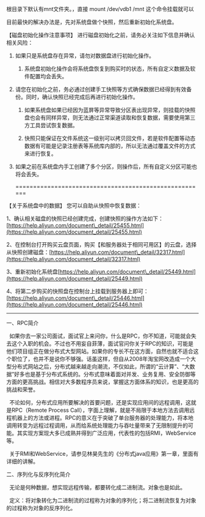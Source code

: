 根目录下默认有mnt文件夹。，直接 mount /dev/vdb1 /mnt 这个命令挂载就可以

目前最快的解决办法是，先对系统盘做个快照，然后重新初始化系统盘。

【磁盘初始化操作注意事项】 进行磁盘初始化之前，请务必关注如下信息并确认相关风险：

1. 如果只是系统盘存在异常，请勿对数据盘进行初始化操作。

   1. 系统盘初始化操作会将系统盘恢复到购买时的状态，所有自定义数据及软件配置均会丢失。 

2. 请您在初始化之前，务必通过创建手工快照等方式确保数据已经得到有效备份。同时，确认快照已经完成后再进行初始化操作。

   1. 如果系统盘如果已经因为蓝屏等异常导致分区表出现异常，则挂载的快照盘也会有同样异常，则无法通过正常渠道读取和恢复数据，需要使用第三方工具尝试恢复数据。

   2. 快照只能保证在文件系统这一级别可以拷贝回文件，若是软件配置等动态数据有可能是记录注册表等系统库内部的，所以无法通过覆盖文件的方式来进行恢复。

3. 如果之前在系统盘内手工创建了多个分区，则操作后，所有自定义分区可能也将会丢失。

   ======================================================

【关于系统盘中的数据】 您可以自助从快照中恢复数据：

1、确认相关磁盘的快照已经创建完成，创建快照的操作方法如下： [https://help.aliyun.com/document\_detail/25455.html](https://help.aliyun.com/document_detail/25455.html)

2、在控制台打开购买云盘页面，购买【和服务器处于相同可用区】的云盘，选择从快照创建磁盘：[https://help.aliyun.com/document\_detail/32317.html](https://help.aliyun.com/document_detail/32317.html)

3、重新初始化系统盘[https://help.aliyun.com/document\_detail/25449.html](https://help.aliyun.com/document_detail/25449.html)

4、将第二步购买的快照盘在控制台上挂载到服务器上即可：[https://help.aliyun.com/document\_detail/25446.html](https://help.aliyun.com/document_detail/25446.html)

---

一、RPC简介

  如果你去一家公司面试，面试官上来问你，什么是RPC，你不知道，可能就会失去这个入职的机会。不过也不用妄自菲薄，面试官问你关于RPC的知识，可能是他们项目组正在做分布式大型网站。如果你的专长不在这方面，自然也就不适合这个职位了，也并不是说你不够强。话虽这样，但自从2008年淘宝网改造成一个大型分布式网站之后，分布式越来越走向潮流，不仅如此，所谓的“云计算”、“大数据”好多也是基于分布式系统的。分布式意味着面对并发、业务复用、安全防御等方面的更高挑战。相信对大多数程序员来说，掌握这方面体系的知识，也是更高的挑战和荣誉。

  不论如何，分布式应用所要解决的首要问题，还是实现应用间的远程调用，这就是RPC（Remote Process Call），字面上理解，就是不局限于本地方法去调用远程机器上的方法或进程。RPC的意义在于突破了单台服务器的处理能力，将本地调用转变为远程过程调用，从而给系统处理能力与吞吐量带来了无限制提升的可能。其实现方案现大多已成熟并得到广泛应用，代表性的包括RMI，WebService等。

  关于RMI和WebService，请参见林昊先生的《分布式java应用》第一章，里面有详细的讲解。

二、序列化与反序列化简介

  无论是何种数据，想实现远程传输，都要转化成二进制流。对象也是如此。

  定义：将对象转化为二进制流的过程称为对象的序列化；将二进制流恢复为对象的过程称为对象的反序列化。

